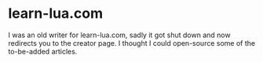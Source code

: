# learn-lua.com
I was an old writer for learn-lua.com, sadly it got shut down and now redirects you to the creator page. I thought I could open-source some of the to-be-added articles.

